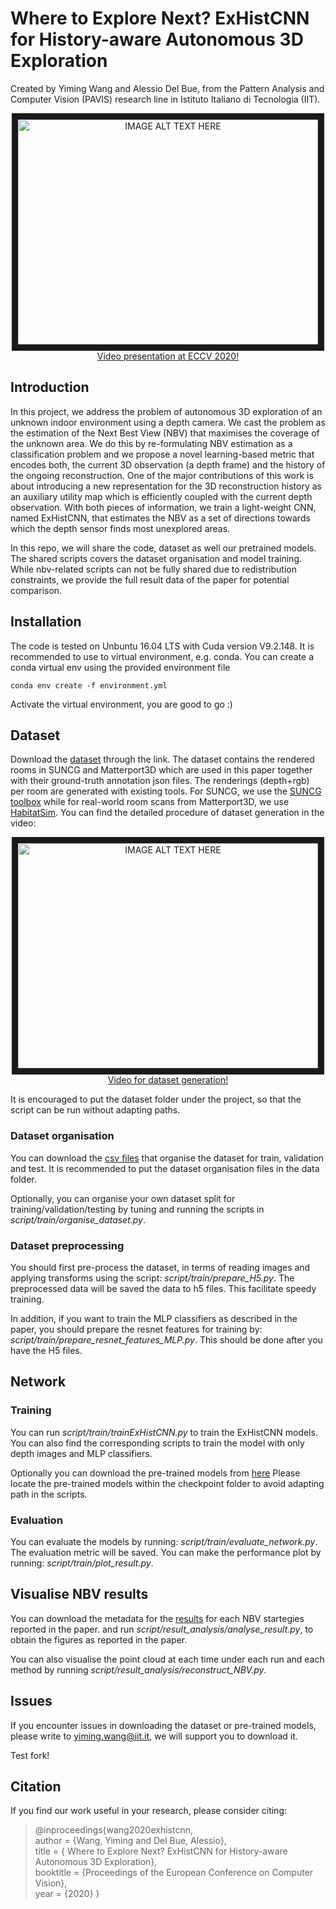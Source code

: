 # Where to Explore Next? ExHistCNN for History-aware Autonomous 3D Exploration

Created by Yiming Wang and Alessio Del Bue, from the Pattern Analysis and Computer Vision (PAVIS) research line in Istituto Italiano di Tecnologia (IIT).

<p align="center">
  <a href="http://www.youtube.com/watch?feature=player_embedded&v=r_YE-oIccxQ
" target="_blank"><img src="http://img.youtube.com/vi/r_YE-oIccxQ/0.jpg" 
alt="IMAGE ALT TEXT HERE" width="480" height="360" border="10" /></a> </br>
  <a href="http://www.youtube.com/watch?v=r_YE-oIccxQ">Video presentation at ECCV 2020!</a>
</p>


## Introduction
In this project, we address the problem of autonomous 3D exploration of an unknown indoor environment using a depth camera. We cast the problem as the estimation of the Next Best View (NBV) that maximises the coverage of the unknown area. We do this by re-formulating NBV estimation as a classification problem and we propose a novel learning-based metric that encodes both, the current 3D observation (a depth frame) and the history of the ongoing reconstruction. One of the major contributions of this work is about introducing a new representation for the 3D reconstruction history as an auxiliary utility map which is efficiently coupled with the current depth observation. With both pieces of information, we train a light-weight CNN, named ExHistCNN, that estimates the NBV as a set of directions towards which the depth sensor finds most unexplored areas. 

In this repo, we will share the code, dataset as well our pretrained models. The shared scripts covers the dataset organisation and model training. While nbv-related scripts can not be fully shared due to redistribution constraints, we provide the full result data of the paper for potential comparison.


## Installation
The code is tested on Unbuntu 16.04 LTS with Cuda version V9.2.148. It is recommended to use to virtual environment, e.g. conda. You can create a conda virtual env using the provided environment file

`conda env create -f environment.yml`

Activate the virtual environment, you are good to go :)

## Dataset

Download the <a href="https://istitutoitalianotecnologia-my.sharepoint.com/:u:/g/personal/yiming_wang_iit_it/EWReM9pGq1NOop3jxORE_S8BT9bkGg27uJUzLvdOHq6AfA?e=6QrYXp">dataset</a> through the link.
The dataset contains the rendered rooms in SUNCG and Matterport3D which are used in this paper together with their ground-truth annotation json files.
The renderings (depth+rgb) per room are generated with existing tools. For SUNCG, we use the [SUNCG toolbox](https://github.com/tinytangent/SUNCGtoolbox) while for real-world room scans from Matterport3D, we use [HabitatSim](https://github.com/facebookresearch/habitat-sim).
You can find the detailed procedure of dataset generation in the video:
<p align="center">
  <a href="https://www.youtube.com/watch?v=m1UtcLF0GpE" target="_blank"><img src="http://img.youtube.com/vi/m1UtcLF0GpE/0.jpg"
alt="IMAGE ALT TEXT HERE" width="480" height="360" border="10" /></a> </br>
  <a href="https://www.youtube.com/watch?v=m1UtcLF0GpE">Video for dataset generation!</a>
</p>

It is encouraged to put the dataset folder under the project, so that the script can be run without adapting paths.

### Dataset organisation
You can download the [csv files](https://istitutoitalianotecnologia-my.sharepoint.com/:u:/g/personal/yiming_wang_iit_it/Ec1AvAnEpehLgOWY2E3ZEJUB3gkNDVAUcxaGJkNzJDxj-Q?e=MLEy14) that organise the dataset for train, validation and test.
It is recommended to put the dataset organisation files in the data folder.

Optionally, you can organise your own dataset split for training/validation/testing by tuning and running the scripts in *script/train/organise_dataset.py*.

### Dataset preprocessing
You should first pre-process the dataset, in terms of reading images and applying transforms using the script: *script/train/prepare_H5.py*.
The preprocessed data will be saved the data to h5 files. This facilitate speedy training.

In addition, if you want to train the MLP classifiers as described in the paper, you should prepare the resnet features for training by: *script/train/prepare_resnet_features_MLP.py*.
This should be done after you have the H5 files.

## Network
### Training
You can run *script/train/trainExHistCNN.py* to train the ExHistCNN models. You can also find the corresponding scripts to train the model with only depth images and MLP classifiers.

Optionally you can download the pre-trained models from [here](https://istitutoitalianotecnologia-my.sharepoint.com/:u:/g/personal/yiming_wang_iit_it/EUBOjPb27VFOsNSuF7b8__EBoQ5WemMzOOxSJxdHyrnGAg?e=BfePqo)
Please locate the pre-trained models within the checkpoint folder to avoid adapting path in the scripts.

### Evaluation
You can evaluate the models by running: *script/train/evaluate_network.py*. The evaluation metric will be saved.
You can make the performance plot by running: *script/train/plot_result.py*.

## Visualise NBV results
You can download the metadata for the [results](https://istitutoitalianotecnologia-my.sharepoint.com/:u:/g/personal/yiming_wang_iit_it/EQ9TTdvz-f1MpV2OEjpJ6ksBqca_JQsJN2byhEvO7Vhutg?e=QiAXxe) for each NBV startegies reported in the paper.
and run *script/result_analysis/analyse_result.py*, to obtain the figures as reported in the paper.

You can also visualise the point cloud at each time under each run and each method by running *script/result_analysis/reconstruct_NBV.py*.
## Issues
If you encounter issues in downloading the dataset or pre-trained models, please write to yiming.wang@iit.it, we will support you to download it.

Test fork!
## Citation
If you find our work useful in your research, please consider citing:
> @inproceedings{wang2020exhistcnn,\
    author = {Wang, Yiming and Del Bue, Alessio},\
    title = { Where to Explore Next? ExHistCNN for History-aware Autonomous 3D Exploration},\
    booktitle = {Proceedings of the European Conference on Computer Vision},\
    year = {2020}
}



